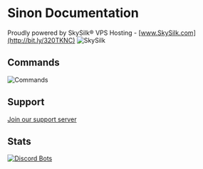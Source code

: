 # Sinon Documentation
Proudly powered by SkySilk® VPS Hosting - [www.SkySilk.com](http://bit.ly/320TKNC)
![SkySilk](https://tower.is-fi.re/76fbaMM.png)

## Commands

![Commands](https://uwu.whats-th.is/6b099e.png)

## Support

[Join our support server](https://discord.gg/frHa4Z)

## Stats

[![Discord Bots](https://discordbots.org/api/widget/277234960807755776.svg)](https://discordbots.org/bot/277234960807755776)
